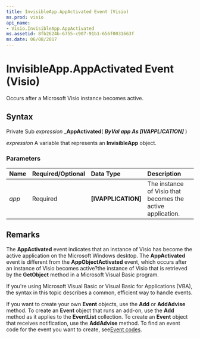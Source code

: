 ```yaml
---
title: InvisibleApp.AppActivated Event (Visio)
ms.prod: visio
api_name:
- Visio.InvisibleApp.AppActivated
ms.assetid: 8fb2624b-6755-c907-91b1-656f0031663f
ms.date: 06/08/2017
---
```



# InvisibleApp.AppActivated Event (Visio)

Occurs after a Microsoft Visio instance becomes active.


## Syntax

Private Sub  _expression_ _**AppActivated**( **_ByVal app As [IVAPPLICATION]_** )

 _expression_ A variable that represents an **InvisibleApp** object.


### Parameters



|**Name**|**Required/Optional**|**Data Type**|**Description**|
|:-----|:-----|:-----|:-----|
| _app_|Required| **[IVAPPLICATION]**|The instance of Visio that becomes the active application.|

## Remarks

The **AppActivated** event indicates that an instance of Visio has become the active application on the Microsoft Windows desktop. The **AppActivated** event is different from the **AppObjectActivated** event, which occurs after an instance of Visio becomes active?the instance of Visio that is retrieved by the **GetObject** method in a Microsoft Visual Basic program.

If you're using Microsoft Visual Basic or Visual Basic for Applications (VBA), the syntax in this topic describes a common, efficient way to handle events.

If you want to create your own **Event** objects, use the **Add** or **AddAdvise** method. To create an **Event** object that runs an add-on, use the **Add** method as it applies to the **EventList** collection. To create an **Event** object that receives notification, use the **AddAdvise** method. To find an event code for the event you want to create, see[Event codes](http://msdn.microsoft.com/library/de8f5c7a-421d-ebcf-22b6-4310a202ef64%28Office.15%29.aspx).


